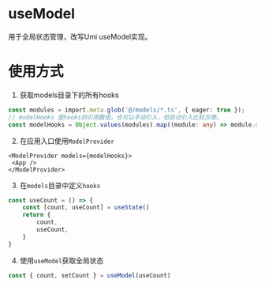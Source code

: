 # useModel

用于全局状态管理，改写Umi useModel实现。

# 使用方式

1. 获取models目录下的所有hooks

```ts
const modules = import.meta.glob('@/models/*.ts', { eager: true });
// modelHooks 是hooks的引用数组，也可以手动引入，但自动引入比较方便。
const modelHooks = Object.values(modules).map((module: any) => module.default);
```

2. 在应用入口使用`ModelProvider`

```tsx
<ModelProvider models={modelHooks}>
 <App />
</ModelProvider>
```

3. 在`models`目录中定义`hooks`

```ts
const useCount = () => {
    const [count, useCount] = useState()
    return {
        count,
        useCount,
    }
}
```

4. 使用`useModel`获取全局状态

```ts
const { count, setCount } = useModel(useCount)
```